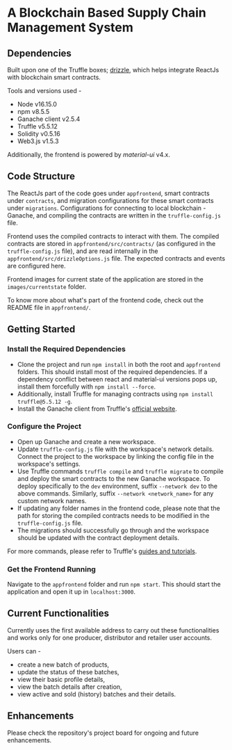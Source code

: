 # A Blockchain Based Supply Chain Management System

## Dependencies
Built upon one of the Truffle boxes; [drizzle](https://trufflesuite.com/boxes/), which helps integrate ReactJs with blockchain smart contracts.

Tools and versions used -

- Node v16.15.0
- npm v8.5.5
- Ganache client v2.5.4
- Truffle v5.5.12
- Solidity v0.5.16
- Web3.js v1.5.3

Additionally, the frontend is powered by *material-ui* v4.x.

## Code Structure
The ReactJs part of the code goes under `appfrontend`, smart contracts under `contracts`, and migration configurations for these smart contracts under `migrations`.
Configurations for connecting to local blockchain - Ganache, and compiling the contracts are written in the `truffle-config.js` file.

Frontend uses the compiled contracts to interact with them. The compiled contracts are stored in `appfrontend/src/contracts/` (as configured in the `truffle-config.js` file), and are read internally in the `appfrontend/src/drizzleOptions.js` file. The expected contracts and events are configured here.

Frontend images for current state of the application are stored in the `images/currentstate` folder.

To know more about what's part of the frontend code, check out the README file in `appfrontend/`. 

## Getting Started

### Install the Required Dependencies

- Clone the project and run `npm install` in both the root and `appfrontend` folders. This should install most of the required dependencies. If a dependency conflict between react and material-ui versions pops up, install them forcefully with `npm install --force`.
- Additionally, install Truffle for managing contracts using `npm install truffle@5.5.12 -g`.
- Install the Ganache client from Truffle's [official website](https://trufflesuite.com/ganache/).

### Configure the Project

- Open up Ganache and create a new workspace.
- Update `truffle-config.js` file with the workspace's network details. Connect the project to the workspace by linking the config file in the workspace's settings. 
- Use Truffle commands `truffle compile` and `truffle migrate` to compile and deploy the smart contracts to the new Ganache workspace. To deploy specifically to the `dev` environment, suffix `--network dev` to the above commands. Similarly, suffix `--network <network_name>` for any custom network names. 
- If updating any folder names in the frontend code, please note that the path for storing the compiled contracts needs to be modified in the `truffle-config.js` file.
- The migrations should successfully go through and the workspace should be updated with the contract deployment details.
 
For more commands, please refer to Truffle's [guides and tutorials](https://trufflesuite.com/docs/truffle/).

### Get the Frontend Running
Navigate to the `appfrontend` folder and run `npm start`. This should start the application and open it up in `localhost:3000`.

## Current Functionalities
Currently uses the first available address to carry out these functionalities and works only for one producer, distributor and retailer user accounts.

Users can -
- create a new batch of products,
- update the status of these batches,
- view their basic profile details,
- view the batch details after creation,
- view active and sold (history) batches and their details.

## Enhancements
Please check the repository's project board for ongoing and future enhancements.
